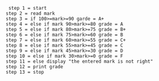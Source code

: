      step 1 = start
    step 2 = read mark
    step 3 = if 100>=mark>=90 garde = A+
    step 4 = else if mark 90>mark>=80 grade = A
    step 5 = else if mark 80>mark>=75 grade = B+
    step 6 = else if mark 75>mark>=60 grade = B
    step 7 = else if mark 60>mark>=55 grade = C+
    step 8 = else if mark 55>mark>=45 grade = C
    step 9 = else if mark 45>mark>=30 grade = D
    step 10 = else if mark 30>mark>=0 grade = F
    step 11 = else display "the entered mark is not right"
    step 12 = print grade
    step 13 = stop
